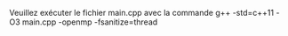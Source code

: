 Veuillez exécuter le fichier main.cpp avec la commande g++ -std=c++11 -O3 main.cpp -openmp -fsanitize=thread
